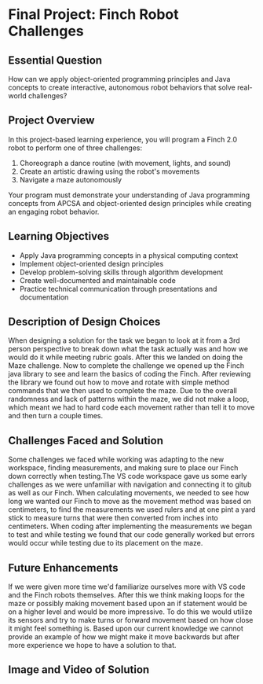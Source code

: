 # Final Project: Finch Robot Challenges

## Essential Question
How can we apply object-oriented programming principles and Java concepts to create interactive, autonomous robot behaviors that solve real-world challenges?

## Project Overview
In this project-based learning experience, you will program a Finch 2.0 robot to perform one of three challenges:
1. Choreograph a dance routine (with movement, lights, and sound)
2. Create an artistic drawing using the robot's movements
3. Navigate a maze autonomously

Your program must demonstrate your understanding of Java programming concepts from APCSA and object-oriented design principles while creating an engaging robot behavior.

## Learning Objectives
- Apply Java programming concepts in a physical computing context
- Implement object-oriented design principles
- Develop problem-solving skills through algorithm development
- Create well-documented and maintainable code
- Practice technical communication through presentations and documentation

## Description of Design Choices
When designing a solution for the task we began to look at it from a 3rd person perspective to break down what the task actually was and how we would do it while meeting rubric goals. After this we landed on doing the Maze challenge. Now to complete the challenge we opened up the Finch java library to see and learn the basics of coding the Finch. After reviewing the library we found out how to move and rotate with simple method commands that we then used to complete the maze. Due to the overall randomness and lack of patterns within the maze, we did not make a loop, which meant we had to hard code each movement rather than tell it to move and then turn a couple times.

## Challenges Faced and Solution
Some challenges we faced while working was adapting to the new workspace, finding measurements, and making sure to place our Finch down correctly when testing.The VS code workspace gave us some early challenges as we were unfamiliar with navigation and connecting it to gitub as well as our Finch. When calculating movements, we needed to see how long we wanted our Finch to move as the movement method was based on centimeters, to find the measurements we used rulers and at one pint a yard stick to measure turns that were then converted from inches into centimeters. When coding after implementing the measurements we began to test and while testing we found that our code generally worked but errors would occur while testing due to its placement on the maze.
## Future Enhancements
If we were given more time we'd familiarize ourselves more with VS code and the Finch robots themselves. After this we think making loops for the maze or possibly making movement based upon an if statement would be on a higher level and would be more impressive. To do this we would utilize its sensors and try to make turns or forward movement based on how close it might feel something is. Based upon our current knowledge we cannot provide an example of how we might make it move backwards but after more experience we hope to have a solution to that.


## Image and Video of Solution
